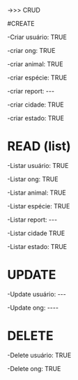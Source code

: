 ->>> CRUD

#CREATE

-Criar usuário: TRUE

-criar ong: TRUE

-criar animal: TRUE

-criar espécie: TRUE

-criar report: ---

-criar cidade: TRUE

-criar estado: TRUE

# READ (list)

-Listar usuário: TRUE

-Listar ong: TRUE

-Listar animal: TRUE

-Listar espécie: TRUE

-Listar report: ---

-Listar cidade TRUE

-Listar estado: TRUE

# UPDATE 

-Update usuário: ---

-Update ong: ----


# DELETE

-Delete usuário: TRUE

-Delete ong: TRUE




